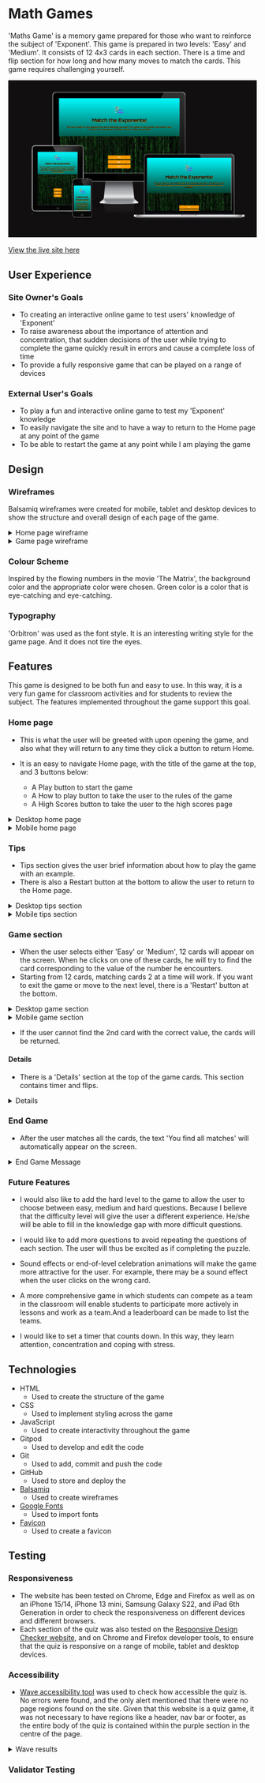 # Math Games
'Maths Game' is a memory game prepared for those who want to reinforce the subject of 'Exponent'. 
This game is prepared in two levels: 'Easy' and 'Medium'. It consists of 12 4x3 cards in each section. 
There is a time and flip section for how long and how many moves to match the cards. 
This game requires challenging yourself.

![Math Games shown on a range of devices](docs/features/math-games.png)

[View the live site here](https://techistem.github.io/memory-game/)

## User Experience
### Site Owner's Goals
- To creating an interactive online game to test users' knowledge of 'Exponent'
- To raise awareness about the importance of attention and concentration, that sudden decisions of the user
 while trying to complete the game quickly result in errors and cause a complete loss of time
- To provide a fully responsive game that can be played on a range of devices
### External User's Goals
- To play a fun and interactive online game to test my 'Exponent' knowledge
- To easily navigate the site and to have a way to return to the Home page at any point of the game
- To be able to restart the game at any point while I am playing the game
## Design
### Wireframes
Balsamiq wireframes were created for mobile, tablet and desktop devices to show the structure and overall design of each page of the game.
<details><summary>Home page wireframe</summary>

![Home page wireframe](docs/wireframes/homepage.png)
</details>
<details><summary>Game page wireframe</summary>

![Game page wireframe](docs/wireframes/game-page.png)
</details>


### Colour Scheme
Inspired by the flowing numbers in the movie 'The Matrix', the background color and the appropriate color were chosen. Green color is a color that is eye-catching and eye-catching.
### Typography
'Orbitron' was used as the font style. It is an interesting writing style for the game page. And it does not tire the eyes.
## Features
This game is designed to be both fun and easy to use. In this way, it is a very fun game for classroom activities and for students to review the subject. The features implemented throughout the game support this goal.
### Home page
-  This is what the user will be greeted with upon opening the game, and also what they will return to any time they click a button to return Home.
- It is an easy to navigate Home page, with the title of the game at the top, and 3 buttons below:
    
    - A Play button to start the game
    - A How to play button to take the user to the rules of the game
    - A High Scores button to take the user to the high scores page

<details><summary>Desktop home page</summary>

![Desktop home page](docs/features/home-page-desktop.png)
</details>
<details><summary>Mobile home page</summary>

![Mobile home page](docs/features/home-page-mobile.png)
</details>

### Tips
- Tips section gives the user brief information about how to play the game with an example.
- There is also a Restart button at the bottom to allow the user to return to the Home page.

<details><summary>Desktop tips section</summary>

![Desktop tips section](docs/features/tips-desktop.png)
</details>
<details><summary>Mobile tips section</summary>

![Mobile how to play section](docs/features/tips-mobile.png)
</details>

### Game section
- When the user selects either 'Easy' or 'Medium', 12 cards will appear 
on the screen. When he clicks on one of these cards, he will try to 
find the card corresponding to the value of the number he encounters.
- Starting from 12 cards, matching cards 2 at a time will work. 
If you want to exit the game or move to the next level, there is a 
'Restart' button at the bottom.

<details><summary>Desktop game section</summary>

![Desktop game section](docs/features/game-section-desktop.png)
</details>
<details><summary>Mobile game section</summary>

![Mobile game page](docs/features/game-section-mobile.png)
</details>

- If the user cannot find the 2nd card with the correct value, the cards will be returned.

#### Details
- There is a 'Details' section at the top of the game cards. This section contains timer and flips.

<details><summary> Details </summary>

![Details](docs/features/details.png)
</details>

### End Game
- After the user matches all the cards, the text 'You find all matches' will automatically appear on the screen.
<details><summary>End Game Message</summary>

![End Game Message](docs/features/end-game-msj.png)
</details>

### Future Features
- I would also like to add the hard level to the game to allow the user to choose between easy, medium and hard questions. Because I believe that the difficulty level will give the user a different experience. He/she will be able to fill in the knowledge gap with more difficult questions.

- I would like to add more questions to avoid repeating the questions of each section. The user will thus be excited as if completing the puzzle.

- Sound effects or end-of-level celebration animations will make the game more attractive for the user. For example, there may be a sound effect when the user clicks on the wrong card.

- A more comprehensive game in which students can compete as a team in the classroom will enable students to participate more actively in lessons and work as a team.And a leaderboard can be made to list the teams.

- I would like to set a timer that counts down. In this way, they learn attention, concentration and coping with stress.

## Technologies
- HTML
    - Used to create the structure of the game
- CSS
    - Used to implement styling across the game
- JavaScript
    - Used to create interactivity throughout the game
- Gitpod
    - Used to develop and edit the code
- Git
    - Used to add, commit and push the code
- GitHub
  - Used to store and deploy the 
- [Balsamiq](https://balsamiq.com/)
    - Used to create wireframes
- [Google Fonts](https://fonts.google.com/)
    - Used to import fonts
- [Favicon](https://favicon.io/)
    - Used to create a favicon  
## Testing
### Responsiveness
- The website has been tested on Chrome, Edge and Firefox as well as on an iPhone 15/14, iPhone 13 mini, Samsung Galaxy S22, and iPad 6th Generation in order to check the responsiveness on different devices and different browsers.
- Each section of the quiz was also tested on the [Responsive Design Checker website](https://responsivedesignchecker.com/), and on Chrome and Firefox developer tools, to ensure that the quiz is responsive on a range of mobile, tablet and desktop devices.
### Accessibility
- [Wave accessibility tool](https://wave.webaim.org/) was used to check how accessible the quiz is. No errors were found, and the only alert mentioned that there were no page regions found on the site. Given that this website is a quiz game, it was not necessary to have regions like a header, nav bar or footer, as the entire body of the quiz is contained within the purple section in the centre of the page.
<details><summary>Wave results</summary>

![Wave results](docs/testing/wave.png)
</details>

### Validator Testing




